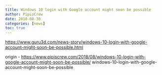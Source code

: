 ```yaml
---
title: Windows 10 login with Google account might soon be possible
author: PipisCrew
date: 2018-08-30
categories: [news]
toc: true
---
```


https://www.guru3d.com/news-story/windows-10-login-with-google-account-might-soon-be-possible.html

origin - https://www.pipiscrew.com/2018/08/windows-10-login-with-google-account-might-soon-be-possible/ windows-10-login-with-google-account-might-soon-be-possible